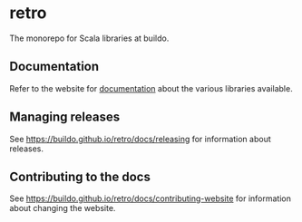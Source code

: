 # retro

The monorepo for Scala libraries at buildo.

## Documentation

Refer to the website for [documentation](https://buildo.github.io/retro) about
the various libraries available.

## Managing releases

See https://buildo.github.io/retro/docs/releasing for information about
releases.

## Contributing to the docs

See https://buildo.github.io/retro/docs/contributing-website for information
about changing the website.
